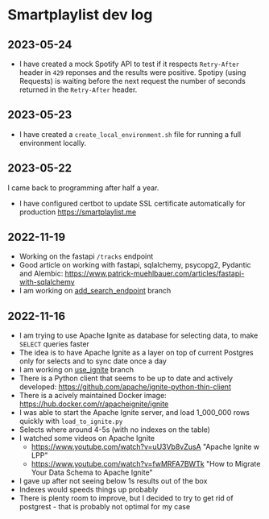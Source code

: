 # Smartplaylist dev log

## 2023-05-24

* I have created a mock Spotify API to test if it respects `Retry-After` header in `429` reponses and the results were positive. Spotipy (using Requests) is waiting before the next request the number of seconds returned in the `Retry-After` header.

## 2023-05-23

* I have created a `create_local_environment.sh` file for running a full environment locally.

## 2023-05-22

I came back to programming after half a year.

* I have configured certbot to update SSL certificate automatically for production <https://smartplaylist.me>

## 2022-11-19

* Working on the fastapi `/tracks` endpoint
* Good article on working with fastapi, sqlalchemy, psycopg2, Pydantic and Alembic: <https://www.patrick-muehlbauer.com/articles/fastapi-with-sqlalchemy>
* I am working on [add_search_endpoint](<https://github.com/jkulak/smartplaylist-backend/tree/add_search_endpoint>) branch

## 2022-11-16

* I am trying to use Apache Ignite as database for selecting data, to make `SELECT` queries faster
* The idea is to have Apache Ignite as a layer on top of current Postgres only for selects and to sync date once a day
* I am working on [use_ignite](<https://github.com/jkulak/smartplaylist-backend/tree/use_ignite>) branch
* There is a Python client that seems to be up to date and actively developed: <https://github.com/apache/ignite-python-thin-client>
* There is a acively maintained Docker image: <https://hub.docker.com/r/apacheignite/ignite>
* I was able to start the Apache Ignite server, and load 1_000_000 rows quickly with `load_to_ignite.py`
* Selects where around 4-5s (with no indexes on the table)
* I watched some videos on Apache Ignite
  * <https://www.youtube.com/watch?v=uU3Vb8vZusA> "Apache Ignite w LPP"
  * <https://www.youtube.com/watch?v=fwMRFA7BWTk> "How to Migrate Your Data Schema to Apache Ignite"
* I gave up after not seeing below 1s results out of the box
* Indexes would speeds things up probably
* There is plenty room to improve, but I decided to try to get rid of postgrest - that is probably not optimal for my case
